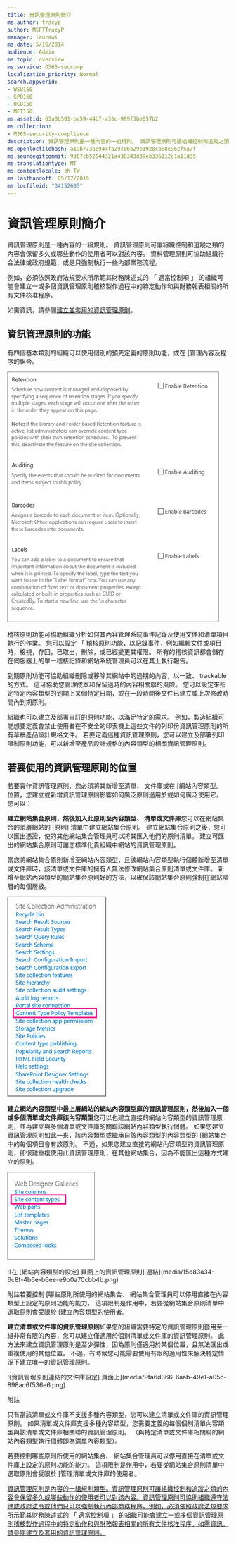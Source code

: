 ```yaml
---
title: 資訊管理原則簡介
ms.author: tracyp
author: MSFTTracyP
manager: laurawi
ms.date: 5/16/2014
audience: Admin
ms.topic: overview
ms.service: O365-seccomp
localization_priority: Normal
search.appverid:
- WSU150
- SPO160
- OSU150
- MET150
ms.assetid: 63a0b501-ba59-44b7-a35c-999f3be057b2
ms.collection:
- M365-security-compliance
description: 資訊管理原則是一種內容的一組規則。 資訊管理原則可讓組織控制和追蹤之類的內容會保留多久或哪些動作的使用者可以對該內容。 資料管理原則可協助組織符合法律或政府規範，或是只強制執行一些內部業務流程。
ms.openlocfilehash: a19b773a8944fa29c06b29e1928cb88e96cf5a7f
ms.sourcegitcommit: 9d67cb52544321a430343d39eb336112c1a11d35
ms.translationtype: MT
ms.contentlocale: zh-TW
ms.lasthandoff: 05/17/2019
ms.locfileid: "34152605"
---
```

# <a name="introduction-to-information-management-policies"></a>資訊管理原則簡介

資訊管理原則是一種內容的一組規則。 資訊管理原則可讓組織控制和追蹤之類的內容會保留多久或哪些動作的使用者可以對該內容。 資料管理原則可協助組織符合法律或政府規範，或是只強制執行一些內部業務流程。 
  
例如，必須依照政府法規要求所示範其財務陳述式的 「 適當控制項 」 的組織可能會建立一或多個資訊管理原則稽核製作過程中的特定動作和與財務報表相關的所有文件核准程序。
  
如需資訊，請參閱[建立並套用的資訊管理原則](create-info-mgmt-policies.md)。
  
## <a name="features-of-information-management-policies"></a>資訊管理原則的功能
<a name="__top"> </a>

有四個基本類別的組織可以使用個別的預先定義的原則功能，或在 [管理內容及程序的組合。 
  
![類型的內容的原則](media/19fcb8a3-974b-40d3-a13f-b76088d122f8.png)
  
稽核原則功能可協助組織分析如何其內容管理系統事件記錄及使用文件和清單項目執行的作業。 您可以設定 「 稽核原則功能，以記錄事件，例如編輯文件或項目時，檢視，存回，已取出，刪除，或已經變更其權限。 所有的稽核資訊都會儲存在伺服器上的單一稽核記錄和網站系統管理員可以在其上執行報告。 
  
到期原則功能可協助組織刪除或移除其網站中的過期的內容，以一致、 trackable 的方式。 這可協助您管理成本和保留過時的內容相關聯的風險。 您可以設定來指定特定內容類型的到期上某個特定日期，或在一段時間後文件已建立或上次修改時間內到期原則。
  
組織也可以建立及部署自訂的原則功能，以滿足特定的需求。 例如，製造組織可能想要定義會禁止使用者在不安全的印表機上這些文件的列印份資訊管理原則的所有草稿產品設計規格文件。 若要定義這種資訊管理原則，您可以建立及部署列印限制原則功能，可以新增至產品設計規格的內容類型的相關資訊管理原則。
  
## <a name="locations-to-use-an-information-management-policy"></a>若要使用的資訊管理原則的位置
<a name="__toc340213528"> </a>

若要實作資訊管理原則，您必須將其新增至清單、 文件庫或在 [網站內容類型。 位置，您建立或新增資訊管理原則影響如何廣泛原則適用於或如何廣泛使用它。 您可以：
  
 **建立網站集合原則，然後加入此原則至內容類型、 清單或文件庫**您可以在網站集合的頂層網站的 [原則] 清單中建立網站集合原則。 建立網站集合原則之後，您可以匯出憑證，使的其他網站集合管理員可以將其匯入他們的原則清單。 建立可匯出的網站集合原則可讓您標準化貴組織中網站的資訊管理原則。 
  
當您將網站集合原則新增至網站內容類型，且該網站內容類型執行個體新增至清單或文件庫時，該清單或文件庫的擁有人無法修改網站集合原則清單或文件庫。 新增至網站內容類型的網站集合原則好的方法，以確保該網站集合原則強制在網站階層的每個層級。
  
![在 [網站設定] 頁面上的內容類型原則範本連結](media/26d3466a-23ec-443f-88f0-2aaff38e992b.png)
  
 **建立網站內容類型中最上層網站的網站內容類型庫的資訊管理原則，然後加入一個或多個清單或文件庫該內容類型**您可以也建立直接的網站內容類型的資訊管理原則，並再建立與多個清單或文件庫的關聯該網站內容類型執行個體。 如果您建立資訊管理原則如此一來，該內容類型或繼承自該內容類型的內容類型的 [網站集合中的每個項目會有該原則。 不過，如果您建立直接的網站內容類型的資訊管理原則，卻很難重複使用此資訊管理原則，在其他網站集合，因為不能匯出這種方式建立的原則。 
  
![在 [網站設定] 頁面上的網站內容類型連結](media/6f6fa51f-15d7-4782-b06f-a7b36e874cd3.png)
  
![在 [網站內容類型的設定] 頁面上的資訊管理原則] 連結](media/15d83a34-6c8f-4b6e-b6ee-e9b0a70cbb4b.png)
  
附註若要控制 [哪些原則所使用的網站集合、 網站集合管理員可以停用直接在內容類型上設定的原則功能的能力。 這項限制是作用中，若要從網站集合原則清單中選取原則會受限於 [建立內容類型的使用者。
  
 **建立清單或文件庫的資訊管理原則**如果您的組織需要特定的資訊管理原則套用至一組非常有限的內容，您可以建立僅適用於個別清單或文件庫的資訊管理原則。 此方法來建立資訊管理原則是至少彈性，因為原則僅適用於某個位置，且無法匯出或重複使用的其他位置。 不過，有時候您可能需要使用有限的適用性來解決特定情況下建立唯一的資訊管理原則。 
  
![資訊管理原則連結的文件庫設定] 頁面上](media/9fa6d366-6aab-49e1-a05c-898ac6f536e6.png)
  
附註 
  
只有當該清單或文件庫不支援多種內容類型，您可以建立清單或文件庫的資訊管理原則。 如果清單或文件庫支援多種內容類型，您需要定義的每個個別清單內容類型與該清單或文件庫相關聯的資訊管理原則。 （與特定清單或文件庫相關聯的網站內容類型執行個體即為清單內容類型）。
  
若要控制哪些原則所使用的網站集合、 網站集合管理員可以停用直接在清單或文件庫上設定的原則功能的能力。 這項限制是作用中，若要從網站集合原則清單中選取原則會受限於 [管理清單或文件庫的使用者。
  
[資訊管理原則是內容的一組規則類型。資訊管理原則可讓組織控制和追蹤之類的內容會保留多久或哪些動作的使用者可以對該內容。資訊管理原則可協助組織遵守法律或政府法令或他們只可以強制執行內部商務程序。例如，必須依照政府法規要求所示範其財務陳述式的 「 適當控制項 」 的組織可能會建立一或多個資訊管理原則稽核製作過程中的特定動作和與財務報表相關的所有文件核准程序。如需資訊，請參閱建立及套用的資訊管理原則。](intro-to-info-mgmt-policies.md#__top)
  

